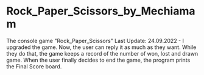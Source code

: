 # Rock_Paper_Scissors_by_Mechiamam
The console game "Rock_Paper_Scissors"
Last Update: 24.09.2022 - I upgraded the game. Now, the user can reply it as much as they want. While they do that, the game keeps a record of the number of won, lost and drawn game. When the user finally
decides to end the game, the program prints the Final Score board.
